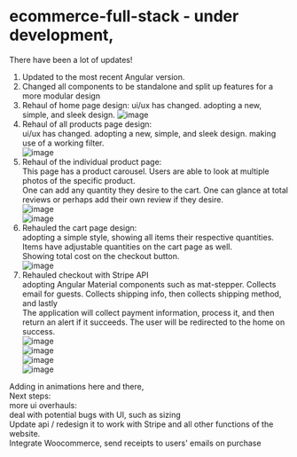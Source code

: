 # ecommerce-full-stack - under development,
There have been a lot of updates!
1. Updated to the most recent Angular version.
2. Changed all components to be standalone and split up features for a more modular design
3. Rehaul of home page design: 
  ui/ux has changed. adopting a new, simple, and sleek design. 
  ![image](https://github.com/user-attachments/assets/3b80fa3a-1d05-4a33-92ab-e588e9a44813)
4. Rehaul of all products page design:<br>
  ui/ux has changed. adopting a new, simple, and sleek design. making use of a working filter.<br>
  ![image](https://github.com/user-attachments/assets/2ab504a1-5c6b-4208-a1d8-de50bd5ceaf6)<br>
5. Rehaul of the individual product page:<br>
   This page has a product carousel. Users are able to look at multiple photos of the specific product.<br>
   One can add any quantity they desire to the cart. One can glance at total reviews or perhaps add their own review if they desire.<br>
   ![image](https://github.com/user-attachments/assets/a66d55e5-b68e-45ae-8eac-ab880d9c9009)<br>
   ![image](https://github.com/user-attachments/assets/87a36d22-c035-4158-90ef-38ddce6e12f6)
6. Rehauled the cart page design: <br>
adopting a simple style, showing all items their respective quantities. Items have adjustable quantities on the cart page as well.<br>
Showing total cost on the checkout button.<br>
![image](https://github.com/user-attachments/assets/b882c9d4-8ef5-4505-b67c-bb307a7330dc)<br>
7. Rehauled checkout with Stripe API<br>
adopting Angular Material components such as mat-stepper. Collects email for guests. Collects shipping info, then collects shipping method, and lastly<br>
The application will collect payment information, process it, and then return an alert if it succeeds. The user will be redirected to the home on success.<br>
![image](https://github.com/user-attachments/assets/589afca9-9d31-480e-b857-96c6108267fc)<br>
![image](https://github.com/user-attachments/assets/528e1d3c-75a9-4b1c-b2eb-0c11f250f652)<br>
![image](https://github.com/user-attachments/assets/3c379e5a-85d0-4279-9eaa-543015ecc2d4)<br>
![image](https://github.com/user-attachments/assets/5b750f4c-a119-4d5d-845b-c3ed756fa97e)<br>








  Adding in animations here and there,<br>
Next steps: <br>
more ui overhauls:<br>
deal with potential bugs with UI, such as sizing<br>
Update api / redesign it to work with Stripe and all other functions of the website.<br>
Integrate Woocommerce, send receipts to users' emails on purchase<br>
